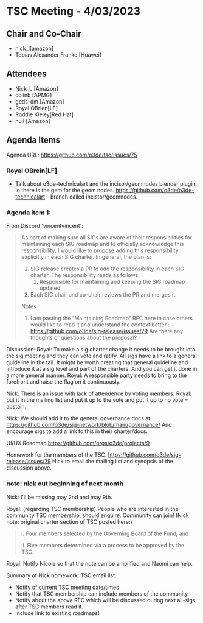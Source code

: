 # TSC Meeting - 4/03/2023

## Chair and Co-Chair
* nick_l[amazon] 
* Tobias Alexander Franke [Huawei]

## Attendees
* Nick_L [Amazon]
* colinb [APMG]
* geds-dm [Amazon]
* Royal OBrien[LF]
* Roddie Kieley[Red Hat]
* null [Amazon]

## Agenda Items
Agenda URL:
https://github.com/o3de/tsc/issues/75

### Royal OBrein[LF]
* Talk about o3de-technicalart and the incisor/geomnodes blender plugin.  In there is the gem for the geom nodes.
https://github.com/o3de/o3de-technicalart - branch called incistor/geomnodes.

### Agenda item 1:
From Discord 'vincentvincent':
> As part of making sure all SIGs are aware of their responsibilities for maintaining each SIG roadmap and to officially acknowledge this responsibility, I would like to propose adding this responsibility explicitly in each SIG charter. In general, the plan is:
> 1. SIG release creates a PR to add the responsibility in each SIG charter. The responsibility reads as follows:
>    1. Responsible for maintaining and keeping the SIG roadmap updated.
> 2. Each SIG chair and co-chair reviews the PR and merges it.
>
> Notes
> 1. I am pasting the “Maintaining Roadmap” RFC here in case others would like to read it and understand the context better.: https://github.com/o3de/sig-release/issues/79
> Are there any thoughts or questions about the proposal?

Discussion:
 Royal:  To make a sig charter change it needs to be brought into the sig meeting and they can vote and ratify.  All sigs have a link to a general guideline
  in the tail.  It might be worth creating that general guideline and introduce it at a sig level and part of the charters.  And you can get it done in a more general manner.
 Royal:  A responsible party needs to bring to the forefront and raise the flag on it continuously.

Nick:  There is an issue with lack of attendence by voting members.
 Royal: put it in the mailing list and put it up to the vote and put it up to no vote = abstain.

Nick:  We should add it to the general governance docs at
https://github.com/o3de/sig-network/blob/main/governance/
And encourage sigs to add a link to this in their charter/docs.

UI/UX Roadmap
 https://github.com/orgs/o3de/projects/9

Homework for the members of the TSC.
https://github.com/o3de/sig-release/issues/79
Nick to email the mailing list and synopsis of the discussion above.

### note:  nick out beginning of next month
Nick: I'll be missing may 2nd and may 9th.

Royal:  (regarding TSC membership) People who are interested in the community TSC membership, should enquire.
Community can join!
(Nick note:  original charter section of TSC posted here:)
> i.  Four members selected by the Governing Board of the Fund;
>    and
> 
> ii.  Five members determined via a process to be approved by the
>    TSC.

Royal: Notify Nicole so that the note can be amplified and Naomi can help.

Summary of Nick homework:  TSC email list.
* Notify of current TSC meeting date/times
* Notify that TSC membership can include members of the community
* Notify about the above RFC which will be discussed during next all-sigs after TSC members read it.  
* Include link to existing roadmaps!


